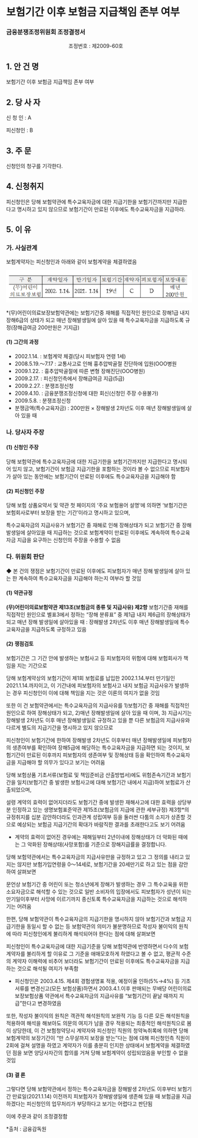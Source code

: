 # 보험기간 이후 보험금 지급책임 존부 여부

### 금융분쟁조정위원회 조정결정서 

&nbsp;&nbsp;&nbsp;&nbsp;&nbsp;&nbsp;&nbsp;&nbsp;&nbsp;&nbsp; &nbsp;&nbsp;&nbsp;&nbsp;&nbsp;&nbsp;&nbsp;&nbsp;&nbsp;&nbsp; &nbsp;&nbsp;&nbsp;&nbsp;&nbsp;&nbsp;&nbsp;&nbsp;&nbsp;&nbsp; &nbsp;&nbsp;&nbsp;&nbsp;&nbsp;&nbsp;&nbsp;&nbsp;&nbsp;&nbsp;조정번호 : 제2009-60호

## 1. 안 건 명
보험기간 이후 보험금 지급책임 존부 여부

## 2. 당 사 자 

신 청 인  :  A

피신청인  :  B

## 3. 주    문

신청인의 청구를 기각한다.  

## 4. 신청취지 

피신청인은 당해 보험약관에 특수교육자금에 대한 지급기한을  보험기간까지만 지급한다고 명시하고 있지 않으므로 보험기간이 만료된 이후에도 특수교육자금을 지급하라.  

## 5. 이   유 

### 가. 사실관계
보험계약자는 피신청인과 아래와 같이 보험계약을 체결하였음

<!--
구 분
계약일자
만기일자
보험기간
계약자
피보험자
보장내용
(무)어린이 의료보장보험
2002. 1.14.
2021. 1.14
19년
C
D
매년 200만원
-->

![alt image](https://raw.githubusercontent.com/aijinet/bodoc-claim-contents/master/contents/images/120_1.PNG)

*(무)어린이의료보장보험약관에는 보험기간중 재해를 직접적인 원인으로 장해1급 내지 장해6급의 상태가 되고 매년 장해발생일에 살아 있을 때 특수교육자금을 지급하도록 규정(장해급여금 200만원은 기지급)


#### (1) 그간의 과정

* 2002.1.14. : 보험계약 체결(당시 피보험자 연령 1세)
* 2008.5.19.～7.17 : 교통사고로 인해 흉추압박골절 진단하에 입원(OOO병원
* 2009.1.22. : 흉추압박골절에 따른 변형 장해진단(OOO병원)
* 2009.2.17. : 피신청인측에서 장해급여금 지급(5급)
* 2009.2.27. : 분쟁조정신청
* 2009.4.10. : 금융분쟁조정신청에 대한 회신(신청인 주장 수용불가)
* 2009.5.8. : 분쟁조정신청
* 분쟁금액(특수교육자금) : 200만원 × 장해발생 2차년도 이후 매년 장해발생일에 살아 있을 때

### 나. 당사자 주장 

#### (1) 신청인 주장 

당해 보험약관에 특수교육자금에 대한 지급기한을  보험기간까지만 지급한다고 명시되어 있지 않고, 보험기간이 보험금 지급기한을 포함하는 것이라 볼 수 없으므로 피보험자가 살아 있는 동안에는 보험기간이 만료된 이후에도 특수교육자금을 지급해야 함 
 
#### (2) 피신청인 주장

당해 보험 상품요약서 및 약관 첫 페이지의 ‘주요 보험용어 설명’에 의하면 ‘보험기간은 보험회사로부터 보장을 받는 기간’이라고 명시하고 있으며,

특수교육자금의 지급사유가 보험기간 중 재해로 인해 장해상태가 되고 보험기간 중 장해발생일에 살아있을 때 지급하는 것으로 보험계약이 만료된 이후에도 계속하여 특수교육자금 지급을 요구하는 신청인의 주장을 수용할 수 없음   
 
### 다. 위원회 판단

 ◆ 본 건의 쟁점은 보험기간이 만료된 이후에도 피보험자가 매년 장해 발생일에 살아 있는 한 계속하여 특수교육자금을 지급해야 하는지 여부라 할 것임

#### (1) 약관규정  

**(무)어린이의료보험약관 제13조(보험금의 종류 및 지급사유) 제2항** 보험기간중 재해를 직접적인 원인으로 별표3에서 정하는 “장해 분류표” 중 제1급 내지 제6급의 장해상태가 되고 매년 장해 발생일에 살아있을 때 : 장해발생 2차년도 이후 매년 장해발생일에 특수교육자금을 지급하도록 규정하고 있음      

#### (2) 쟁점검토  

보험기간은 그 기간 안에 발생하는 보험사고 등 피보험자의 위험에 대해 보험회사가 책임을 지는 기간으로 

당해 보험계약상의 보험기간이 제1회 보험료를 납입한 2002.1.14.부터 만기일인 2021.1.14.까지이고, 이 기간내에 피보험자의 보험사고 내지 보험금 지급사유가 발생하는 경우 피신청인이 이에 대해 책임을 지는 것은 이론의 여지가 없을 것임

 또한 이 건 보험약관에서는 특수교육자금의 지급사유를 1)보험기간 중 재해를 직접적인 원인으로 하여 장해상태가 되고, 2)매년 장해발생일에 살아 있을 때 이며, 3) 지급시기는 장해발생 2차년도 이후 매년 장해발생일로 규정하고 있을 뿐 다른 보험금의 지급사유와 다르게 별도의 지급기간을 명시하고 있지 않으므로    
   
피신청인이 보험기간에 한하여 장해발생 2차년도 이후부터 매년 장해발생일에 피보험자의 생존여부를 확인하여 장해5급에 해당하는 특수교육자금을 지급하면 되는 것이지, 보험기간이 만료된 이후까지 피보험자의 생존여부 및 장해상태 등을 확인하여 특수교육자금을 지급해야 할 의무가 있다고 보기는 어려움

당해 보험상품 기초서류(보험료 및 책임준비금 산출방법서)에도 위험존속기간과 보험기간을 일치(보험기간 중 발생한 보험사고에 대해 보험기간 내에서 지급)하여 보험료가 산출되었으며,

설령 계약의 효력이 없어지더라도 보험기간 중에 발생한 재해사고에 대한 효력을 상당부분 인정하고 있는 생명보험표준약관 제15조(보험금의 지급에 관한 세부규정) 제3항*의 규정취지를 십분 감안하더라도 인과관계 성립여부 등을 둘러싼 다툼의 소지가 상존할 것으로 예상되는 보험금 지급기간의 확대가 바람직한 결과를 초래한다고도 보기 어려움 


* 계약의 효력이 없어진 경우에는 재해일부터 2년이내에 장해상태가 더 악화된 때에는 그 악화된 장해상태(사망포함)를 기준으로 장해지급률을 결정합니다.

당해 보험약관에서는 특수교육자금의 지급사유만을 규정하고 있고 그 정의를 내리고 있지는 않지만 보험가입연령을 0～14세로, 보험기간을 20세만기로 하고 있는 점을 감안하여 살펴보면 

문언상 보험기간 중 어린이 또는 청소년에게 장해가 발생하는 경우 그 특수교육을 위한 소요자금으로 해석할 수 있는 것으로 일반 소비자의 입장에서도 피보험자가 성년이 되는 만기일이후부터 사망에 이르기까지 종신토록 특수교육자금을 지급하는 것으로 해석하기는 어려움

한편, 당해 보험약관이 특수교육자금의 지급기한을 명시하지 않아 보험기간과 보험금 지급기한을 동일시 할 수 없는 등 보험약관의 의미가 불분명하므로 작성자 불이익의 원칙에 따라 피신청인에게 불리하게 해석되어야 한다는 점에 대해 살펴보면

피신청인이 특수교육자금에 대한 지급기준을 당해 보험약관에 반영하면서 다수의 보험계약자를 불리하게 할 이유로 그 기준을 애매모호하게 하였다고 볼 수 없고, 평균적 수준의 계약자 이해력에 비추어 보더라도 보험기간이 만료된 이후에도 특수교육자금을 지급하는 것으로 해석될 여지가 부족함
  

* 피신청인은 2003.4.15. 제4회 경험생명표 적용, 예정이율 인하(5%→4%) 등 기초서류를 변경신고(모든 보험상품)하면서 2003.4.1.이후 판매되는 무배당 어린이의료보장보험상품 약관에서 특수교육자금의 지급사유를 “보험기간이 끝날 때까지 지급”한다고 변경하였음 

또한, 작성자 불이익의 원칙은 객관적 해석원칙의 보완적 기능 등 다른 모든 해석원칙을 적용하여 해석을 해보아도 의문의 여지가 남을 경우 적용되는 최종적인 해석원칙으로 봄이 상당한데, 이 건  보험청약당시 계약자와 피신청인 직원의 청약녹취록에 의하면 당해 보험계약의 보장기간이 “만 스무살까지 보장을 받는”다는 점에 대해 피신청인측 직원이 2회에 걸쳐 설명을 하였고 계약자가 이를 충분히 인지한 상태에서 보험계약을 체결하였던 점을 보면 양당사자간의 합의를 거쳐 당해 보험계약이 성립되었음을 부인할 수 없을 것임  

#### (3) 결 론   

그렇다면 당해 보험약관에서 정하는 특수교육자금을 장해발생 2차년도 이후부터 보험기간 만료일(2021.1.14) 이전까지 피보험자가 장해발생일에 생존해 있을 때 보험금을 지급하겠다는 피신청인의 업무처리가 부당하다고 보기는 어렵다고 판단됨

이에 주문과 같이 조정결정함      
      


*출처 : 금융감독원